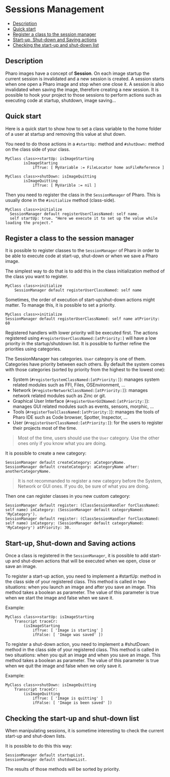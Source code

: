 # Sessions Management

 * [Description](#description)
 * [Quick start](#quick-start)
 * [Register a class to the session manager](#register-a-class-to-the-session-manager)
 * [Start-up, Shut-down and Saving actions](#start-up--shut-down-and-saving-actions)
 * [Checking the start-up and shut-down list](#checking-the-start-up-and-shut-down-list)

## Description

Pharo images have a concept of **Session**. On each image startup the current session is invalidated and a new session is created. A session starts when one open a Pharo image and stop when one close it. A session is also invalidated when saving the image, therefore creating a new session.
It is possible to hook your project to those sessions to perform actions such as executing code at startup, shutdown, image saving...

## Quick start

Here is a quick start to show how to set a class variable to the home folder of a user at startup and removing this value at shut down. 

You need to do those actions in a `#startUp:` method and `#shutDown:` method on the class side of your class. 

```Smalltalk
MyClass class>>startUp: isImageStarting
		isImageStarting
			ifTrue: [ MyVariable := FileLocator home asFileReference ]
```

```Smalltalk
MyClass class>>shutDown: isImageQuitting
		isImageQuitting
			ifTrue: [ MyVarible := nil ]
```

Then you need to register the class in the `SessionManager` of Pharo. This is usually done in the `#initialize` method (class-side).

```Smalltalk
MyClass class>>initialize
  SessionManager default registerUserClassNamed: self name.
  self startUp: true. "Here we execute it to set up the value while loading the project."
```

## Register a class to the session manager

It is possible to register classes to the `SessionManager` of Pharo in order to be able to execute code at start-up, shut-down or when we save a Pharo image.

The simplest way to do that is to add this in the class initialization method of the class you want to register.

```Smalltalk
MyClass class>>initialize
    SessionManager default registerUserClassNamed: self name
```
  
Sometimes, the order of execution of start-up/shut-down actions might matter. To manage this, it is possible to set a priority.
  
```Smalltalk
MyClass class>>initialize
SessionManager default registerUserClassNamed: self name atPriority: 60
```
Registered handlers with lower priority will be executed first.
The actions registered using `#registerUserClassNamed:[atPriority:]` will have a low priority in the startup/shutdown list.
It is possible to further refine the priorities using categories. 

The SessionManager has categories. `User` category is one of them. Categories have priority between each others.
By default the system comes with those categories (sorted by priority from the highest to the lowest one):

- System (`#registerSystemClassNamed:[atPriority:]`): manages system related modules such as FFI, Files, OSEnvironment, ...
- Network (`#registerNetworkClassNamed:[atPriority:]`): manages network related modules such as Zinc or git.
- Graphical User Interface (`#registerUserGUINamed:[atPriority:]`): manages GUI related modules such as events, sensors, morphic, ...
- Tools (`#registerToolClassNamed:[atPriority:]`): manages the tools of Pharo IDE such as Code browser, Spotter, Inspector, ...
- User (`#registerUserClassNamed:[atPriority:]`): for the users to register their projects most of the time.

> Most of the time, users should use the `User` category. Use the other ones only if you know what you are doing.

It is possible to create a new category:

```Smalltalk
SessionManager default createCategory: aCategoryName.
SessionManager default createCategory: aCategoryName after: anotherCategoryName.
```

> It is not recommanded to register a new category before the System, Network or GUI ones. If you do, be sure of what you are doing.

Then one can register classes in you new custom category:

```Smalltalk
SessionManager default register: (ClassSessionHandler forClassNamed: self name) inCategory: (SessionManager default categoryNamed: 'MyCategory').
SessionManager default register: (ClassSessionHandler forClassNamed: self name) inCategory: (SessionManager default categoryNamed: 'MyCategory') atPriority: 30.
```

## Start-up, Shut-down and Saving actions

Once a class is registered in the `SessionManager`, it is possible to add start-up and shut-down actions that will be executed when we open, close or save an image.

To register a start-up action, you need to implement a #startUp: method in the class side of your registered class.
This method is called in two situations: when you launch an image and after you save an image.
This method takes a boolean as parameter. The value of this parameter is true when we start the image and false when we save it. 

Example:

```Smalltalk
MyClass class>>startUp: isImageStarting
	Transcript traceCr:
		(isImageStarting
			ifTrue: [ 'Image is starting' ]
			ifFalse: [ 'Image was saved' ])
```

To register a shut-down action, you need to implement a #shutDown: method in the class side of your registered class.
This method is called in two situations: when you quit an image and when you save an image.
This method takes a boolean as parameter. The value of this parameter is true when we quit the image and false when we only save it. 

Example:

```Smalltalk
MyClass class>>shutDown: isImageQuitting
	Transcript traceCr:
		(isImageQuitting
			ifTrue: [ 'Image is quitting' ]
			ifFalse: [ 'Image is been saved' ])
```


## Checking the start-up and shut-down list

When manipulating sessions, it is sometime interesting to check the current start-up and shut-down lists.

It is possible to do this this way:

```Smalltalk
SessionManager default startupList.
SessionManager default shutdownList.
```

The results of those methods will be sorted by priority.
